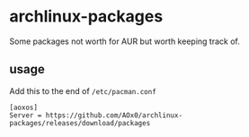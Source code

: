 # archlinux-packages

Some packages not worth for AUR but worth keeping track of.

## usage

Add this to the end of `/etc/pacman.conf`
```
[aoxos]
Server = https://github.com/AOx0/archlinux-packages/releases/download/packages
```